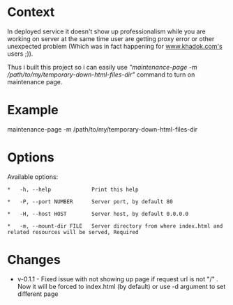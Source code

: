 Context
=======
In deployed service it doesn't show up professionalism while you are working on server at the same time user are getting proxy error or other unexpected problem (Which was in fact happening for www.khadok.com's users ;)). 

Thus i built this project so i can easily use _"maintenance-page -m /path/to/my/temporary-down-html-files-dir"_ command to turn on maintenance page.

Example
=======
maintenance-page -m /path/to/my/temporary-down-html-files-dir

Options
=======
Available options:

	*	-h, --help             Print this help

	*	-P, --port NUMBER      Server port, by default 80

	*	-H, --host HOST        Server host, by default 0.0.0.0

	*	-m, --mount-dir FILE   Server directory from where index.html and related resources will be served, Required
	

Changes
=======

* v-0.1.1 - Fixed issue with not showing up page if request url is not "/" .
Now it will be forced to index.html (by default) or use -d argument to set different page


